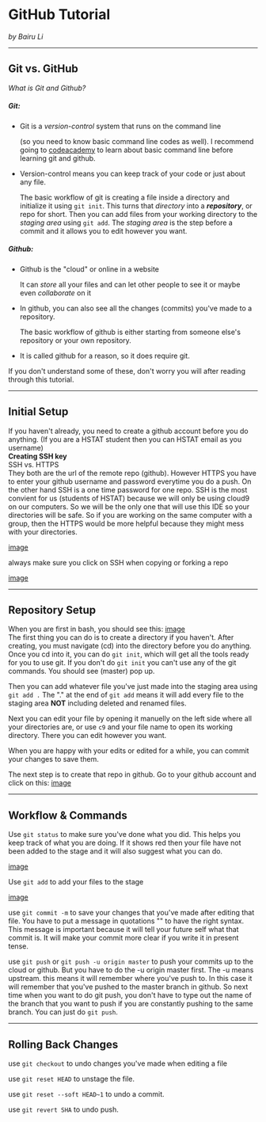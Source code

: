 # GitHub Tutorial

_by Bairu Li_

---
## Git vs. GitHub

_What is Git and Github?_  
##### Git:
* Git is a _version-control_ system that runs on the command line  

  (so you need to know basic command line codes as well). I recommend going to [codeacademy](https://www.codecademy.com/) 
  to learn about basic command line before learning git and github.
  
* Version-control means you can keep track of your code or just about any file. 

  The basic workflow of git is creating a file inside a directory and initialize it using `git init`. 
  This turns that _directory_ into a **_repository_**, or repo for short. Then you can add files from your working directory to the 
  _staging area_ using `git add`. The _staging area_ is the step before a commit and it allows you to edit however you want.  

##### Github:
* Github is the "cloud" or online in a website

  It can _store_ all your files and can let other people to see it or maybe even _collaborate_ on it
  
* In github, you can also see all the changes (commits) you've made to a repository. 

  The basic workflow of github is either starting from someone
  else's repository or your own repository. 
  
* It is called github for a reason, so it does require git.  

If you don't understand some of these, don't worry you will after reading through this tutorial.

---
## Initial Setup
If you haven't already, you need to create a github account before you do anything. (If you are a HSTAT student then you can HSTAT email as you username)  
**Creating SSH key**  
SSH vs. HTTPS  
They both are the url of the remote repo (github). However HTTPS you have to enter your github username and password everytime you do 
a push. On the other hand SSH is a one time password for one repo. SSH is the most convient for us 
(students of HSTAT) because we will only be using cloud9 on our computers. So we will be the only one that
will use this IDE so your directories will be safe. So if you are working on the same computer with a group, then the HTTPS would be
more helpful because they might mess with your directories. <!--I don't think it matters when different people work on the computer. Try asking Mr. Mueller about this.-->

[image][SSHandHTTPS]

always make sure you click on SSH when copying or forking a repo

[image][clickonthis]

[SSHandHTTPS]:image
[clickonthis]:image

---
## Repository Setup

When you are first in bash, you should see this: <!--What is bash? Explain that to make yourself clearer.-->
[image][bash]  
The first thing you can do is to create a directory if you haven't. After creating, you must navigate (cd) into the directory before you do
anything. Once you cd into it, you can do `git init`, which will get all the tools ready for you to use git. If you don't do `git init` you
can't use any of the git commands. You should see (master) pop up.

Then you can add whatever file you've just made into the staging area using `git add .`
The "." at the end of `git add` means it will add every file to the staging area **NOT** including deleted and renamed files. <!--Where is `git add --all`? Remember that 'git add .' doesn't add any deleted or renamed files.-->

Next you can edit your file by opening it manuelly on the left side where all your directories are, or use
`c9` and your file name to open its working directory. There you can edit however you want.

When you are happy with your edits or edited for a while, you can commit your changes to save them. 

The next step is to create that repo in github. Go to your github account and click on this:  <!--Since I can't see the images posted yet, remember to explain why we create this repo and how to do so-->
[image][addrepo]

[addrepo]: image
[bash]:image

---
## Workflow & Commands

Use `git status` to make sure you've done what you did. This helps you keep track of what you are
doing. If it shows red then your file have not been added to the stage and it will also suggest what 
you can do.

[image][status]

Use `git add` to add your files to the stage

[image][add]

use `git commit -m` to save your changes that you've made after editing that file. You have to put a message in 
quotations "" to have the right syntax. This message is important because it will tell your future
self what that commit is. It will make your commit more clear if you write it in present tense.

use `git push` or `git push -u origin master` to push your commits up to the cloud or github. But 
you have to do the -u origin master first. The -u means upstream. this means it will remember where you've push
to. In this case it will remember that you've pushed to the master branch in github. So next time
when you want to do git push, you don't have to type out the name of the branch that you want to push if you are constantly
pushing to the same branch. You can just do `git push`.

[add]:image
[status]:image

---
## Rolling Back Changes

use `git checkout` to undo changes you've made when editing a file

use `git reset HEAD` to unstage the file.

use `git reset --soft HEAD~1` to undo a commit.

use `git revert SHA` to undo push.

<!--Great Job :) You were very thorough and direct with your explainations which is good for better understanding. Make sure to explain more of why with the how and the what.-->

